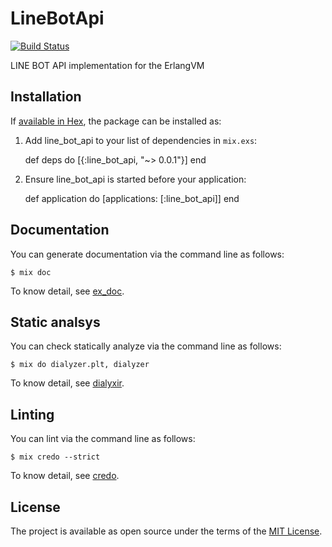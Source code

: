# LineBotApi

[![Build Status](https://travis-ci.org/niku/line_bot_api.svg?branch=master)](https://travis-ci.org/niku/line_bot_api)

LINE BOT API implementation for the ErlangVM

## Installation

If [available in Hex](https://hex.pm/docs/publish), the package can be installed as:

  1. Add line_bot_api to your list of dependencies in `mix.exs`:

        def deps do
          [{:line_bot_api, "~> 0.0.1"}]
        end

  2. Ensure line_bot_api is started before your application:

        def application do
          [applications: [:line_bot_api]]
        end

## Documentation

You can generate documentation via the command line as follows:

```
$ mix doc
```

To know detail, see [ex_doc](https://github.com/elixir-lang/ex_doc).

## Static analsys

You can check statically analyze via the command line as follows:

```
$ mix do dialyzer.plt, dialyzer
```

To know detail, see [dialyxir](https://github.com/jeremyjh/dialyxir).

## Linting

You can lint via the command line as follows:

```
$ mix credo --strict
```

To know detail, see [credo](https://github.com/rrrene/credo).

## License

The project is available as open source under the terms of the [MIT License](http://opensource.org/licenses/MIT).
